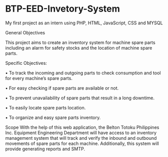 # BTP-EED-Invetory-System
My first project as an intern using PHP, HTML, JavaScript, CSS and MYSQL

General Objectives

This project aims to create an inventory system for machine spare parts including an alarm for safety stocks and the location of machine spare parts.

Specific Objectives:

•	To track the incoming and outgoing parts to check consumption and tool for every machine’s spare parts.

•	For easy checking if spare parts are available or not.

•	To prevent unavailability of spare parts that result in a long downtime.

•	To easily locate spare parts location.

•	To organize and easy spare parts inventory.

Scope
	With the help of this web application, the Belton Totoku Philippines Inc. Equipment Engineering Department will have access to an inventory management system that will track and verify the inbound and outbound movements of spare parts for each machine. Additionally, this system will provide generating reports and SMTP.
